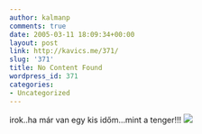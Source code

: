 ```yaml
---
author: kalmanp
comments: true
date: 2005-03-11 18:09:34+00:00
layout: post
link: http://kavics.me/371/
slug: '371'
title: No Content Found
wordpress_id: 371
categories:
- Uncategorized
---
```


irok..ha már van egy kis időm...mint a tenger!!! ![](http://kavics.freeblog.hu/Files/local.JPG)
